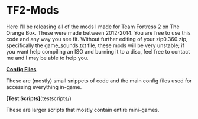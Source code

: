 # TF2-Mods
<p>Here I'll be releasing all of the mods I made for Team Fortress 2 on The Orange Box. These were made between 2012-2014. You are free to use this code and any way you see fit. Without further editing of your zip0.360.zip, specifically the game_sounds.txt file, these mods will be very unstable; if you want help compiling an ISO and burning it to a disc, feel free to contact me and I may be able to help you.</p>


**[Config Files](cfg/)**
<p>These are (mostly) small snippets of code and the main config files used for accessing everything in-game.</p>


**[Test Scripts]**(testscripts/)
<p>These are larger scripts that mostly contain entire mini-games.</p>
